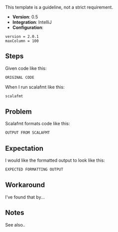 This template is a guideline, not a strict requirement.
- **Version**: 0.5
- **Integration**: IntelliJ
- **Configuration**:
```
version = 2.0.1
maxColumn = 100
```

## Steps

Given code like this:
```scala
ORIGINAL CODE
```

When I run scalafmt like this:

```bash
scalafmt
```

## Problem

Scalafmt formats code like this:
```scala
OUTPUT FROM SCALAFMT
```

## Expectation

I would like the formatted output to look like this:
```scala
EXPECTED FORMATTING OUTPUT
```

## Workaround

I've found that by...

## Notes

See also..
